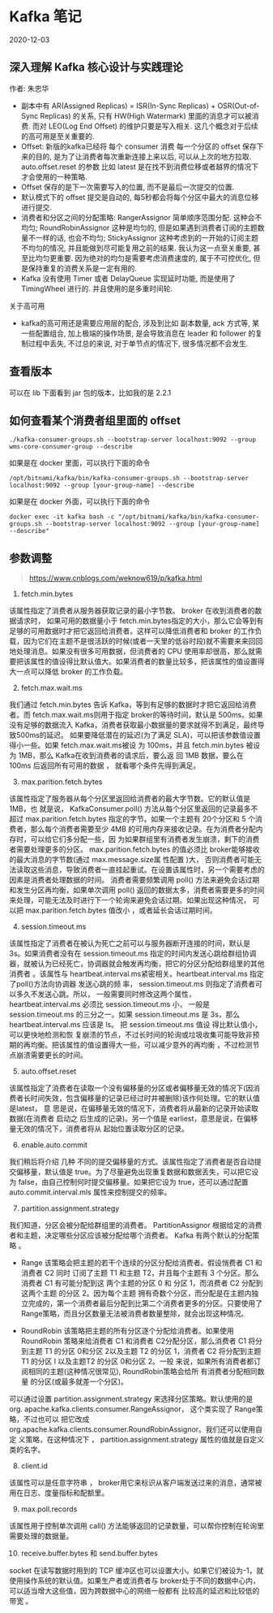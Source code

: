 # Kafka 笔记

2020-12-03

## 深入理解 Kafka 核心设计与实践理论

作者: 朱忠华

* 副本中有 AR(Assigned Replicas) = ISR(In-Sync Replicas) + OSR(Out-of-Sync Replicas) 的关系, 只有 HW(High Watermark) 里面的消息才可以被消费. 而对 LEO(Log End Offset) 的维护只要是写入相关. 这几个概念对于后续的高可用是至关重要的.
* Offset: 新版的kafka已经将 每个 consumer 消费 每一个分区的 offset 保存下来的目的, 是为了让消费者每次重新连接上来以后, 可以从上次的地方拉取. auto.offset.reset 的参数 比如 latest 是在找不到消费位移或者越界的情况下才会使用的一种策略.
* Offset 保存的是下一次需要写入的位置, 而不是最后一次提交的位置.
* 默认模式下的 offset 提交是自动的, 每5秒都会将每个分区中最大的消息位移进行提交.
* 消费者和分区之间的分配策略: RangerAssignor 简单顺序范围分配. 这种会不均匀; RoundRobinAssignor 这种是均匀的, 但是如果遇到消费者订阅的主题数量不一样的话, 也会不均匀; StickyAssignor 这种考虑到的一开始的订阅主题不均匀的情况, 并且能做到尽可能复用之前的结果. 我认为这一点至关重要, 甚至比均匀更重要. 因为绝对的均匀是需要考虑消费速度的, 属于不可控优化, 但是保持重复的消费关系是一定有用的.
* Kafka 没有使用 Timer 或者 DelayQueue 实现延时功能, 而是使用了 TimingWheel 进行的. 并且使用的是多重时间轮.

关于高可用
* kafka的高可用还是需要应用层的配合, 涉及到比如 副本数量, ack 方式等, 某一些配置组合, 加上极端的操作场景, 是会导致消息在 leader 和 follower 的复制过程中丢失, 不过总的来说, 对于单节点的情况下, 很多情况都不会发生.

## 查看版本

可以在 lib 下面看到 jar 包的版本，比如我的是 2.2.1


## 如何查看某个消费者组里面的 offset

```
./kafka-consumer-groups.sh --bootstrap-server localhost:9092 --group wms-core-consumer-group --describe
```

如果是在 docker 里面，可以执行下面的命令

```
/opt/bitnami/kafka/bin/kafka-consumer-groups.sh --bootstrap-server localhost:9092 --group [your-group-name] --describe
```

如果是在 docker 外面，可以执行下面的命令
```
docker exec -it kafka bash -c "/opt/bitnami/kafka/bin/kafka-consumer-groups.sh --bootstrap-server localhost:9092 --group [your-group-name] --describe"
```

## 参数调整

> https://www.cnblogs.com/weknow619/p/kafka.html


1. fetch.min.bytes

该属性指定了消费者从服务器获取记录的最小字节数。 broker 在收到消费者的数据请求时， 如果可用的数据量小于 fetch.min.bytes指定的大小，那么它会等到有足够的可用数据时才把它返回给消费者。这样可以降低消费者和 broker 的工作负载，因为它们在主题不是很活跃的时候(或者一天里的低谷时段)就不需要来来回回地处理消息。如果没有很多可用数据，但消费者的 CPU 使用率却很高，那么就需要把该属性的值设得比默认值大。如果消费者的数量比较多，把该属性的值设置得大一点可以降低 broker 的工作负载。

2. fetch.max.wait.ms

我们通过 fetch.min.bytes 告诉 Kafka，等到有足够的数据时才把它返回给消费者。而 fetch.max.wait.ms则用于指定 broker的等待时间，默认是 500ms。如果没有足够的数据流入 Kafka，消费者获取最小数据量的要求就得不到满足，最终导致500ms的延迟。 如果要降低潜在的延迟(为了满足 SLA)，可以把该参数值设置得小一些。如果 fetch.max.wait.ms被设 为 100ms，并且 fetch.min.bytes 被设为 1MB，那么 Kafka在收到消费者的请求后，要么返 回 1MB 数据，要么在 100ms 后返回所有可用的数据 ， 就看哪个条件先得到满足。

3. max.parition.fetch.bytes

该属性指定了服务器从每个分区里返回给消费者的最大字节数。它的默认值是 1MB，也 就是说， KafkaConsumer.poll() 方法从每个分区里返回的记录最多不超过 max.parition.fetch.bytes 指定的字节。如果一个主题有 20个分区和 5 个消费者，那么每个消费者需要至少 4MB 的可用内存来接收记录。在为消费者分配内存时，可以给它们多分配一些，因 为如果群组里有消费者发生崩溃，剩下的消费者需要处理更多的分区。 max.parition.fetch.bytes 的值必须比 broker能够接收的最大消息的字节数(通过 max.message.size属 性配置 )大， 否则消费者可能无法读取这些消息，导致消费者一直挂起重试。在设置该属性时，另一个需要考虑的因素是消费者处理数据的时间。 消费者需要频繁调用 poll() 方法来避免会话过期和发生分区再均衡，如果单次调用 poll() 返回的数据太多，消费者需要更多的时间来处理，可能无法及时进行下一个轮询来避免会话过期。如果出现这种情况， 可以把 max.parition.fetch.bytes 值改小 ，或者延长会话过期时间。

4. session.timeout.ms

该属性指定了消费者在被认为死亡之前可以与服务器断开连接的时间，默认是 3s。如果消费者没有在 session.timeout.ms 指定的时间内发送心跳给群组协调器，就被认为已经死亡，协调器就会触发再均衡，把它的分区分配给群组里的其他消费者 。该属性与 heartbeat.interval.ms紧密相关。heartbeat.interval.ms 指定了poll()方法向协调器 发送心跳的频 率， session.timeout.ms 则指定了消费者可以多久不发送心跳。所以， 一般需要同时修改这两个属性， heartbeat.interval.ms 必须比 session.timeout.ms 小， 一般是 session.timeout.ms 的三分之一。如果 session.timeout.ms 是 3s，那么 heartbeat.interval.ms 应该是 ls。 把 session.timeout.ms 值设 得比默认值小，可以更快地检测和恢 复崩溃的节点，不过长时间的轮询或垃圾收集可能导致非预期的再均衡。把该属性的值设置得大一些，可以减少意外的再均衡 ，不过检测节点崩溃需要更长的时间。

5. auto.offset.reset

该属性指定了消费者在读取一个没有偏移量的分区或者偏移量无效的情况下(因消费者长时间失效，包含偏移量的记录已经过时井被删除)该作何处理。它的默认值是latest， 意 思是说，在偏移量无效的情况下，消费者将从最新的记录开始读取数据(在消费者 启动之 后生成的记录)。另一个值是 earliest，意思是说，在偏移量无效的情况下，消费者将从 起始位置读取分区的记录。

6. enable.auto.commit

我们稍后将介绍 几种 不同的提交偏移量的方式。该属性指定了消费者是否自动提交偏移量，默认值是 true。为了尽量避免出现重复数据和数据丢失，可以把它设为 false，由自己控制何时提交偏移量。如果把它设为 true，还可以通过配置 auto.commit.interval.mls 属性来控制提交的频率。

7. partition.assignment.strategy

我们知道，分区会被分配给群组里的消费者。 PartitionAssignor 根据给定的消费者和主题，决定哪些分区应该被分配给哪个消费者。 Kafka 有两个默认的分配策略 。

- Range
该策略会把主题的若干个连续的分区分配给消费者。假设悄费者 C1 和消费者 C2 同时 订阅了主题 T1 和主题 T2，井且每个主题有 3 个分区。那么消费者 C1 有可能分配到这 两个主题的分区 0 和 分区 1，而消费者 C2 分配到这两个主题 的分区 2。因为每个主题 拥有奇数个分区，而分配是在主题内独立完成的，第一个消费者最后分配到比第二个消费者更多的分区。只要使用了 Range策略，而且分区数量无法被消费者数量整除，就会出现这种情况。

- RoundRobin
该策略把主题的所有分区逐个分配给消费者。如果使用 RoundRobin 策略来给消费者 C1 和消费者 C2分配分区，那么消费者 C1 将分到主题 T1 的分区 0和分区 2以及主题 T2 的分区 1，消费者 C2 将分配到主题 T1 的分区 l 以及主题T2 的分区 0和分区 2。一般 来说，如果所有消费者都订阅相同的主题(这种情况很常见), RoundRobin策略会给所 有消费者分配相同数量 的分区(或最多就差一个分区)。

可以通过设置 partition.assignment.strategy 来选择分区策略。默认使用的是 org. apache.kafka.clients.consumer.RangeAssignor， 这个类实现了 Range策略，不过也可以 把它改成 org.apache.kafka.clients.consumer.RoundRobinAssignor。我们还可以使用自定 义策略，在这种情况下 ， partition.assignment.strategy 属性的值就是自定义类的名字。

8. client.id

该属性可以是任意字符串 ， broker用它来标识从客户端发送过来的消息，通常被用在日志、度量指标和配额里。

9. max.poll.records

该属性用于控制单次调用 call() 方法能够返回的记录数量，可以帮你控制在轮询里需要处理的数据量。

10. receive.buffer.bytes 和 send.buffer.bytes

socket 在读写数据时用到的 TCP 缓冲区也可以设置大小。如果它们被设为-1，就使用操作系统的默认值。如果生产者或消费者与 broker处于不同的数据中心内，可以适当增大这些值，因为跨数据中心的网络一般都有 比较高的延迟和比较低的带宽 。